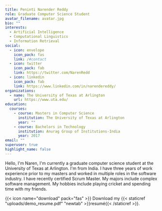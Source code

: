 ```yaml
---
title: Peninti Narender Reddy
role: Graduate Computer Science Student
avatar_filename: avatar.jpg
bio: ""
interests:
  - Artificial Intelligence
  - Computational Linguistics
  - Information Retrieval
social:
  - icon: envelope
    icon_pack: fas
    link: /#contact
  - icon: twitter
    icon_pack: fab
    link: https://twitter.com/NarenRedd
  - icon: linkedin
    icon_pack: fab
    link: https://www.linkedin.com/in/narendereddy/
organizations:
  - name: The University of Texas at Arlington
    url: https://www.uta.edu/
education:
  courses:
    - course: Masters in Computer Science
      institution: The University of Texas at Arlington
      year: ""
    - course: Bachelors in Technology
      institution: Anurag Group of Institutions-India
      year: 2017
email: ""
superuser: true
highlight_name: false
---
```

Hello, I'm Naren, I'm currently a graduate computer science student at the University of Texas at Arlington. I'm from India. I have three years of work experience prior to my masters and worked in multiple roles in the software industry. I have recently certified Scrum Master. My majors include complex software management. My hobbies include playing cricket and spending time with my friends.



{{< icon name="download" pack="fas" >}} Download my {{< staticref "uploads/demo_resume.pdf" "newtab" >}}resumé{{< /staticref >}}.